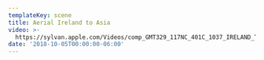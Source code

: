 ```yaml
---
templateKey: scene
title: Aerial Ireland to Asia
video: >-
  https://sylvan.apple.com/Videos/comp_GMT329_117NC_401C_1037_IRELAND_TO_ASIA_v48_SDR_PS_FINAL_20180725_F0F6300_SDR_2K_AVC.mov
date: '2018-10-05T00:00:00-06:00'
---
```


